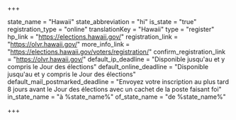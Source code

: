 +++

state_name = "Hawaii"
state_abbreviation = "hi"
is_state = "true"
registration_type = "online"
translationKey = "Hawaii"
type = "register"
hp_link = "https://elections.hawaii.gov/"
registration_link = "https://olvr.hawaii.gov/"
more_info_link = "https://elections.hawaii.gov/voters/registration/"
confirm_registration_link = "https://olvr.hawaii.gov/"
default_ip_deadline = "Disponible jusqu'au et y compris le Jour des élections"
default_online_deadline = "Disponible jusqu'au et y compris le Jour des élections"
default_mail_postmarked_deadline = "Envoyez votre inscription au plus tard 8 jours avant le Jour des élections avec un cachet de la poste faisant foi"
in_state_name = "à %state_name%"
of_state_name = "de %state_name%"

+++